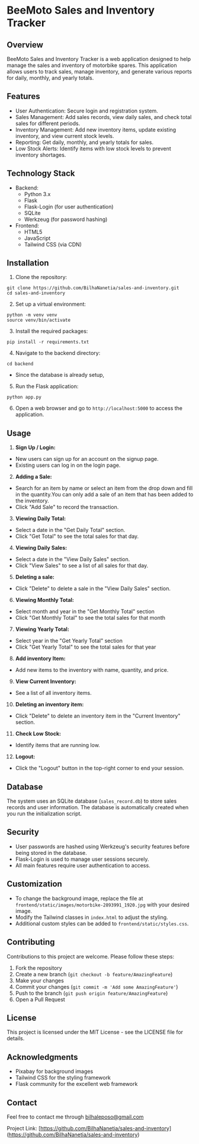 # BeeMoto Sales and Inventory Tracker
## Overview
BeeMoto Sales and Inventory Tracker is a web application designed to help manage the sales and inventory of motorbike spares. This application allows users to track sales, manage inventory, and generate various reports for daily, monthly, and yearly totals.
## Features
- User Authentication: Secure login and registration system.
- Sales Management: Add sales records, view daily sales, and check total sales for different periods.
- Inventory Management: Add new inventory items, update existing inventory, and view current stock levels.
- Reporting: Get daily, monthly, and yearly totals for sales.
- Low Stock Alerts: Identify items with low stock levels to prevent inventory shortages.
## Technology Stack
- Backend:
  - Python 3.x
  - Flask
  - Flask-Login (for user authentication)
  - SQLite
  - Werkzeug (for password hashing)
- Frontend:
  - HTML5
  - JavaScript
  - Tailwind CSS (via CDN)

## Installation

1. Clone the repository:
``` console
git clone https://github.com/BilhaNanetia/sales-and-inventory.git
cd sales-and-inventory
```
2. Set up a virtual environment:
```console
python -m venv venv
source venv/bin/activate 
```
3. Install the required packages:
``` console
pip install -r requirements.txt
```
4. Navigate to the backend directory:
``` console
cd backend
```
- Since the database is already setup,

5. Run the Flask application:
``` console
python app.py
```
6. Open a web browser and go to `http://localhost:5000` to access the application.

## Usage
1. **Sign Up / Login:**
- New users can sign up for an account on the signup page.
- Existing users can log in on the login page.
2. **Adding a Sale:**
- Search for an item by name or select an item from the drop down and fill in the quantity.You can only add a sale of an item that has been added to the inventory.
- Click "Add Sale" to record the transaction.
3. **Viewing Daily Total:**
- Select a date in the "Get Daily Total" section.
- Click "Get Total" to see the total sales for that day.
4. **Viewing Daily Sales:**
- Select a date in the "View Daily Sales" section.
- Click "View Sales" to see a list of all sales for that day.
5. **Deleting a sale:**
- Click "Delete" to delete a sale in the "View Daily Sales" section.
6. **Viewing Monthly Total:**
- Select month and year in the "Get Monthly Total" section
- Click "Get Monthly Total" to see the total sales for that month
7. **Viewing Yearly Total:**
- Select year in the "Get Yearly Total" section
- Click "Get Yearly Total" to see the total sales for that year
8. **Add inventory Item:**
-  Add new items to the inventory with name, quantity, and price.
9. **View Current Inventory:**
- See a list of all inventory items.
10. **Deleting an inventory item:**
- Click "Delete" to delete an inventory item in the "Current Inventory" section.
11. **Check Low Stock:**
- Identify items that are running low.
12. **Logout:**
- Click the "Logout" button in the top-right corner to end your session.
## Database
The system uses an SQLite database (`sales_record.db`) to store sales records and user information. The database is automatically created when you run the initialization script.
## Security
- User passwords are hashed using Werkzeug's security features before being stored in the database.
- Flask-Login is used to manage user sessions securely.
- All main features require user authentication to access.
## Customization
- To change the background image, replace the file at `frontend/static/images/motorbike-2893991_1920.jpg` with your desired image.
- Modify the Tailwind classes in `index.html` to adjust the styling.
- Additional custom styles can be added to `frontend/static/styles.css`.
## Contributing
Contributions to this project are welcome. Please follow these steps:
1. Fork the repository
2. Create a new branch (`git checkout -b feature/AmazingFeature`)
3. Make your changes
4. Commit your changes (`git commit -m 'Add some AmazingFeature'`)
5. Push to the branch (`git push origin feature/AmazingFeature`)
6. Open a Pull Request
## License
This project is licensed under the MIT License - see the LICENSE file for details.
## Acknowledgments
- Pixabay for background images
- Tailwind CSS for the styling framework
- Flask community for the excellent web framework
## Contact
Feel free to contact me through  bilhaleposo@gmail.com

Project Link: [https://github.com/BilhaNanetia/sales-and-inventory]   (https://github.com/BilhaNanetia/sales-and-inventory)
